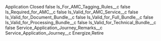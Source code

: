 <?xml version="1.0" encoding="UTF-8"?>
<CustomMetadata xmlns="http://soap.sforce.com/2006/04/metadata" xmlns:xsi="http://www.w3.org/2001/XMLSchema-instance" xmlns:xsd="http://www.w3.org/2001/XMLSchema">
    <label>Application Closed</label>
    <protected>false</protected>
    <values>
        <field>Is_For_AMC_Tagging_Rules__c</field>
        <value xsi:type="xsd:boolean">false</value>
    </values>
    <values>
        <field>Is_Required_for_AMC__c</field>
        <value xsi:type="xsd:boolean">false</value>
    </values>
    <values>
        <field>Is_Valid_for_AMC_Service__c</field>
        <value xsi:type="xsd:boolean">false</value>
    </values>
    <values>
        <field>Is_Valid_for_Document_Bundle__c</field>
        <value xsi:type="xsd:boolean">false</value>
    </values>
    <values>
        <field>Is_Valid_for_Full_Bundle__c</field>
        <value xsi:type="xsd:boolean">false</value>
    </values>
    <values>
        <field>Is_Valid_for_Processing_Bundle__c</field>
        <value xsi:type="xsd:boolean">false</value>
    </values>
    <values>
        <field>Is_Valid_for_Technical_Bundle__c</field>
        <value xsi:type="xsd:boolean">false</value>
    </values>
    <values>
        <field>Service_Application_Journey_Remarks__c</field>
        <value xsi:nil="true"/>
    </values>
    <values>
        <field>Service_Application_Journey__c</field>
        <value xsi:type="xsd:string">Energize,Retire</value>
    </values>
</CustomMetadata>

